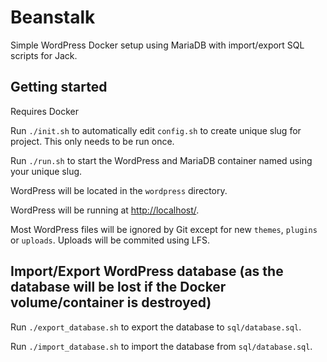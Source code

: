 # Beanstalk

Simple WordPress Docker setup using MariaDB with import/export SQL scripts for Jack.

## Getting started

Requires Docker

Run `./init.sh` to automatically edit `config.sh` to create unique slug for project. This only needs to be run once.

Run `./run.sh` to start the WordPress and MariaDB container named using your unique slug.

WordPress will be located in the `wordpress` directory.

WordPress will be running at [http://localhost/](http://localhost/).

Most WordPress files will be ignored by Git except for new `themes`, `plugins` or `uploads`. Uploads will be commited using LFS.

## Import/Export WordPress database (as the database will be lost if the Docker volume/container is destroyed)

Run `./export_database.sh` to export the database to `sql/database.sql`.

Run `./import_database.sh` to import the database from `sql/database.sql`.

